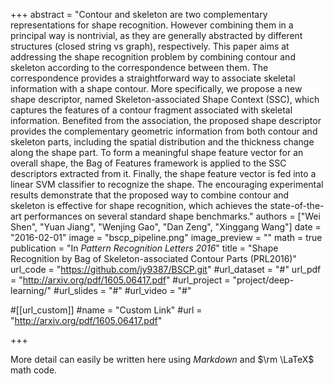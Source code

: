 +++
abstract = "Contour and skeleton are two complementary representations for shape recognition. However combining them in a principal way is nontrivial, as they are generally abstracted by different structures (closed string vs graph), respectively. This paper aims at addressing the shape recognition problem by combining contour and skeleton according to the correspondence between them. The correspondence provides a straightforward way to associate skeletal information with a shape contour. More specifically, we propose a new shape descriptor, named Skeleton-associated Shape Context (SSC), which captures the features of a contour fragment associated with skeletal information. Benefited from the association, the proposed shape descriptor provides the complementary geometric information from both contour and skeleton parts, including the spatial distribution and the thickness change along the shape part. To form a meaningful shape feature vector for an overall shape, the Bag of Features framework is applied to the SSC descriptors extracted from it. Finally, the shape feature vector is fed into a linear SVM classifier to recognize the shape. The encouraging experimental results demonstrate that the proposed way to combine contour and skeleton is effective for shape recognition, which achieves the state-of-the-art performances on several standard shape benchmarks."
authors = ["Wei Shen", "Yuan Jiang", "Wenjing Gao", "Dan Zeng", "Xinggang Wang"]
date = "2016-02-01"
image = "bscp_pipeline.png"
image_preview = ""
math = true
publication = "In *Pattern Recognition Letters 2016*"
title = "Shape Recognition by Bag of Skeleton-associated Contour Parts (PRL2016)"
url_code = "https://github.com/jy9387/BSCP.git"
#url_dataset = "#"
url_pdf = "http://arxiv.org/pdf/1605.06417.pdf"
#url_project = "project/deep-learning/"
#url_slides = "#"
#url_video = "#"

#[[url_custom]]
#name = "Custom Link"
#url = "http://arxiv.org/pdf/1605.06417.pdf"

+++

More detail can easily be written here using *Markdown* and $\rm \LaTeX$ math code.